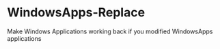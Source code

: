 # WindowsApps-Replace
Make Windows Applications working back if you modified WindowsApps applications
